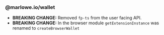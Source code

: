 
### @marlowe.io/wallet

- **BREAKING CHANGE:** Removed `fp-ts` from the user facing API.
- **BREAKING CHANGE:** In the browser module `getExtensionInstance` was renamed to `createBrowserWallet`
